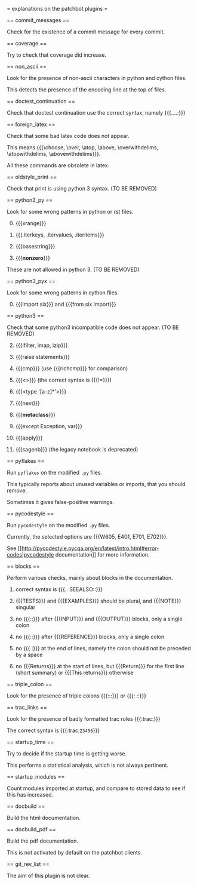 = explanations on the patchbot plugins =

== commit_messages ==

Check for the existence of a commit message for every commit.

== coverage ==

Try to check that coverage did increase.

== non_ascii ==

Look for the presence of non-ascii characters in python and cython files.

This detects the presence of the encoding line at the top of files.

== doctest_continuation ==

Check that doctest continuation use the correct syntax, namely {{{....:}}}

== foreign_latex ==

Check that some bad latex code does not appear.

This means {{{\choose, \over, \atop, \above, \overwithdelims, \atopwithdelims, \abovewithdelims}}}.

All these commands are obsolete in latex.

== oldstyle_print ==

Check that print is using python 3 syntax. (TO BE REMOVED)

== python3_py ==

Look for some wrong patterns in python or rst files.

0) {{{xrange}}}

1) {{{.iterkeys, .itervalues, .iteritems}}}

2) {{{basestring}}}

3) {{{__nonzero__}}}

These are not allowed in python 3. (TO BE REMOVED)

== python3_pyx ==

Look for some wrong patterns in cython files.

0) {{{import six}}} and {{{from six import}}}

== python3 ==

Check that some python3 incompatible code does not appear. (TO BE REMOVED)

2) {{{ifilter, imap, izip}}}

3) {{{raise statements}}}

4) {{{cmp}}} (use {{{richcmp}}} for comparison)

6) {{{<>}}} (the correct syntax is {{{!=}}})

7) {{{<type '[a-z]*'>}}}

8) {{{next}}}

9) {{{__metaclass__}}}

10) {{{except Exception, var}}}

11) {{{apply}}}

12) {{{sagenb}}} (the legacy notebook is deprecated)

== pyflakes ==

Run `pyflakes` on the modified `.py` files.

This typically reports about unused variables or imports, that you should remove.

Sometimes it gives false-positive warnings.

== pycodestyle ==

Run `pycodestyle` on the modified `.py` files.

Currently, the selected options are {{{W605, E401, E701, E702}}}.

See [[http://pycodestyle.pycqa.org/en/latest/intro.html#error-codes|pycodestyle documentation]] for more information.

== blocks ==

Perform various checks, mainly about blocks in the documentation.

1) correct syntax is {{{.. SEEALSO::}}}

2) {{{TESTS}}} and {{{EXAMPLES}}} should be plural, and {{{NOTE}}} singular

3) no {{{::}}} after {{{INPUT}}} and {{{OUTPUT}}} blocks, only a single colon

4) no {{{::}}} after {{{REFERENCE}}} blocks, only a single colon
    
5) no {{{ :}}} at the end of lines, namely the colon should not be preceded by a space
    
6) no {{{Returns}}} at the start of lines, but {{{Return}}} for the first line (short summary) or {{{This returns}}} otherwise

== triple_colon ==

Look for the presence of triple colons {{{:::}}} or {{{: ::}}}

== trac_links ==

Look for the presence of badly formatted trac roles {{{:trac:}}}

The correct syntax is {{{:trac:`23456`}}}

== startup_time ==

Try to decide if the startup time is getting worse.

This performs a statistical analysis, which is not always pertinent.

== startup_modules ==

Count modules imported at startup, and compare to stored data to see if this has increased.

== docbuild ==

Build the html documentation.

== docbuild_pdf ==

Build the pdf documentation.

This is not activated by default on the patchbot clients.

== git_rev_list ==

The aim of this plugin is not clear.
